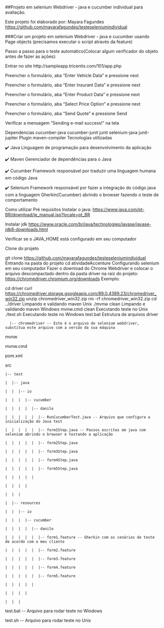 ##Projeto em selenium Webdriver - java e cucumber individual para avaliação.

Este projeto foi elaborado por: Mayara Fagundes https://github.com/mayarafagundes/testeseleniumindividual

###Criar um projeto em selenium Webdriver - java e cucumber usando Page objects (precisamos executar o script através da feature)

Passo a passo para o teste automático(Colocar algum verificador do objeto antes de fazer as ações):

<p>Entrar no site http://sampleapp.tricentis.com/101/app.php</p>
<p>Preencher o formulário, aba “Enter Vehicle Data” e pressione next</p>
<p>Preencher o formulário, aba “Enter Insurant Data” e pressione next</p>
<p>Preencher o formulário, aba “Enter Product Data” e pressione next</p>
<p>Preencher o formulário, aba “Select Price Option” e pressione next</p>
<p>Preencher o formulário, aba “Send Quote” e pressione Send</p>
<p>Verificar a mensagem “Sending e-mail success!” na tela</p>

Dependencias
cucumber-java
cucumber-junit
junit
selenium-java
junit-jupiter
Plugin
maven-compiler
Tecnologias utilizadas

✔️ Java
Linguagem de programação para desenvolvimento da aplicação

✔️ Maven
Gerenciador de dependências para o Java

✔️ Cucumber
Framework responsável por traduzir uma linguagem humana em código Java

✔️ Selenium
Framework responsável por fazer a integração do código java com a linguagem Gherkin(Cucumber) abrindo o browser fazendo o teste de comportamento

Como utilizar
Pré requisitos
Instalar o java: https://www.java.com/pt-BR/download/ie_manual.jsp?locale=pt_BR

Instalar jdk https://www.oracle.com/br/java/technologies/javase/javase-jdk8-downloads.html

Verificar se o JAVA_HOME está configurado em seu computador

Clone do projeto

git clone https://github.com/mayarafagundes/testeseleniumindividual
Entrando na pasta do projeto
cd atividadeAccenture
Configurando selenium em seu computador Fazer o download do Chrome Webdriver e colocar o arquivo descompactado dentro da pasta driver na raiz do projeto:
https://chromedriver.chromium.org/downloads
Exemplo:

cd driver
curl https://chromedriver.storage.googleapis.com/89.0.4389.23/chromedriver_win32.zip
unzip chromedriver_win32.zip
rm -rf chromedriver_win32.zip
cd ../driver
Limpando e validando maven Unix
./mvnw clean
Limpando e validando maven Windows
mvnw.cmd clean
Executando teste no Unix
./test.sh
Executando teste no Windows
test.bat
Estrutura de arquivos
  driver 

      |-- chromedriver -- Este é o arquivo do selenium webdriver, substitua este arquivo com a versão da sua máquina

  mvnw

  mvnw.cmd

  pom.xml

  src

    |-- test

    |  |-- java

    |  |  |-- io

    |  |  |  |-- cucumber

    |  |  |  |  |-- danilo

    |  |  |  |  |  |-- RunCucumberTest.java -- Arquivo que configura a inicialização do Java test 
 
    |  |  |  |  |  |-- form1Step.java -- Passos escritos em java com selenium abrindo o browser e testando a aplicação

    |  |  |  |  |  |-- form2Step.java 

    |  |  |  |  |  |-- form3Step.java 

    |  |  |  |  |  |-- form4Step.java 

    |  |  |  |  |  |-- form5Step.java 

    |  |  |  |  |
    
    |  |  |  | 
    
    |  |  |
    
    |  |-- resources

    |  |  |-- io

    |  |  |  |-- cucumber

    |  |  |  |  |-- danilo

    |  |  |  |  |  |-- form1.feature -- Gherkin com os cenários de teste de acordo com o meu cliente

    |  |  |  |  |  |-- form2.feature 

    |  |  |  |  |  |-- form3.feature 

    |  |  |  |  |  |-- form4.feature 

    |  |  |  |  |  |-- form5.feature 

    |  |  |  |  |
    
    |  |  |  | 
    
    |  |  |
    
  test.bat -- Arquivo para rodar teste no Windows

  test.sh -- Arquivo para rodar teste no Unix
